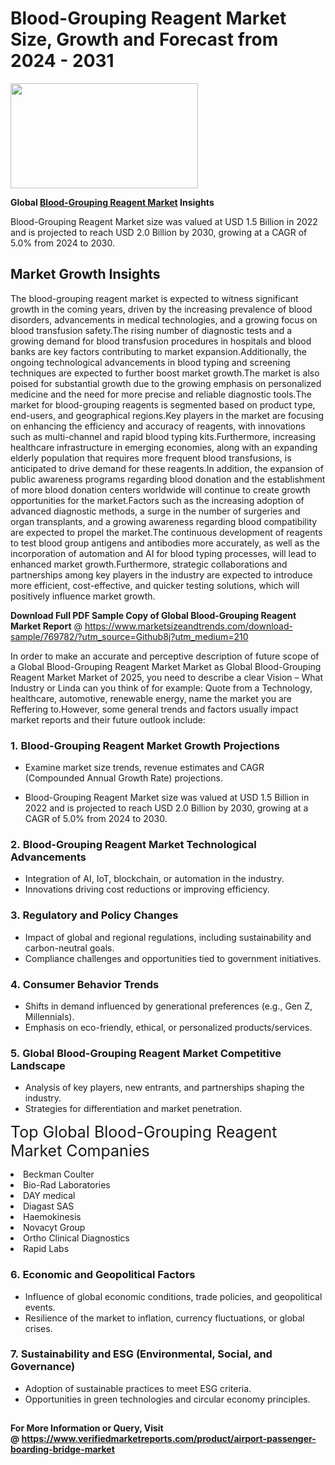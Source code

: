 <H1>Blood-Grouping Reagent Market Size, Growth and Forecast from 2024 - 2031</H1><img class="aligncenter size-medium wp-image-584254" src="https://thirdeyenews.in/wp-content/uploads/2024/09/Global-Market-Research-300x168.jpeg" alt="" width="300" height="168" /><p><strong>Global&nbsp;<a href="https://www.marketsizeandtrends.com/download-sample/769782/?utm_source=Github8j?utm_medium=210">Blood-Grouping Reagent Market</a> Insights</strong></p><p>Blood-Grouping Reagent Market size was valued at USD 1.5 Billion in 2022 and is projected to reach USD 2.0 Billion by 2030, growing at a CAGR of 5.0% from 2024 to 2030.</p><p><h2>Market Growth Insights</h2> The blood-grouping reagent market is expected to witness significant growth in the coming years, driven by the increasing prevalence of blood disorders, advancements in medical technologies, and a growing focus on blood transfusion safety.The rising number of diagnostic tests and a growing demand for blood transfusion procedures in hospitals and blood banks are key factors contributing to market expansion.Additionally, the ongoing technological advancements in blood typing and screening techniques are expected to further boost market growth.The market is also poised for substantial growth due to the growing emphasis on personalized medicine and the need for more precise and reliable diagnostic tools.The market for blood-grouping reagents is segmented based on product type, end-users, and geographical regions.Key players in the market are focusing on enhancing the efficiency and accuracy of reagents, with innovations such as multi-channel and rapid blood typing kits.Furthermore, increasing healthcare infrastructure in emerging economies, along with an expanding elderly population that requires more frequent blood transfusions, is anticipated to drive demand for these reagents.In addition, the expansion of public awareness programs regarding blood donation and the establishment of more blood donation centers worldwide will continue to create growth opportunities for the market.Factors such as the increasing adoption of advanced diagnostic methods, a surge in the number of surgeries and organ transplants, and a growing awareness regarding blood compatibility are expected to propel the market.The continuous development of reagents to test blood group antigens and antibodies more accurately, as well as the incorporation of automation and AI for blood typing processes, will lead to enhanced market growth.Furthermore, strategic collaborations and partnerships among key players in the industry are expected to introduce more efficient, cost-effective, and quicker testing solutions, which will positively influence market growth.<p><span class=""><strong>Download Full PDF Sample Copy of Global Blood-Grouping Reagent Market Report</strong> @ <a href="https://www.marketsizeandtrends.com/download-sample/769782/?utm_source=Github8j?utm_medium=210" target="_blank">https://www.marketsizeandtrends.com/download-sample/769782/?utm_source=Github8j?utm_medium=210</a></span></p><p>In order to make an accurate and perceptive description of future scope of a Global&nbsp;Blood-Grouping Reagent Market Market as Global&nbsp;Blood-Grouping Reagent Market Market of 2025, you need to describe a clear Vision &ndash; What Industry or Linda can you think of for example: Quote from a Technology, healthcare, automotive, renewable energy, name the market you are Reffering to.However, some general trends and factors usually impact market reports and their future outlook include:</p><h3>1.&nbsp;<strong>Blood-Grouping Reagent Market Growth Projections</strong></h3><ul><li>Examine market size trends, revenue estimates and CAGR (Compounded Annual Growth Rate) projections.</li><li><p>Blood-Grouping Reagent Market size was valued at USD 1.5 Billion in 2022 and is projected to reach USD 2.0 Billion by 2030, growing at a CAGR of 5.0% from 2024 to 2030.</p></li></ul><h3>2.&nbsp;<strong>Blood-Grouping Reagent Market Technological Advancements</strong></h3><ul><li>Integration of AI, IoT, blockchain, or automation in the industry.</li><li>Innovations driving cost reductions or improving efficiency.</li></ul><h3>3.&nbsp;<strong>Regulatory and Policy Changes</strong></h3><ul><li>Impact of global and regional regulations, including sustainability and carbon-neutral goals.</li><li>Compliance challenges and opportunities tied to government initiatives.</li></ul><h3>4.&nbsp;<strong>Consumer Behavior Trends</strong></h3><ul><li>Shifts in demand influenced by generational preferences (e.g., Gen Z, Millennials).</li><li>Emphasis on eco-friendly, ethical, or personalized products/services.</li></ul><h3>5.&nbsp;<strong>Global Blood-Grouping Reagent Market Competitive Landscape</strong></h3><ul><li>Analysis of key players, new entrants, and partnerships shaping the industry.</li><li>Strategies for differentiation and market penetration.</li></ul><p data-pm-slice="1 1 []"><span style="color: inherit; font-family: inherit; font-size: 25px;">Top Global Blood-Grouping Reagent Market Companies</span></p><div class="" data-test-id=""><p><li>Beckman Coulter</li><li> Bio-Rad Laboratories</li><li> DAY medical</li><li> Diagast SAS</li><li> Haemokinesis</li><li> Novacyt Group</li><li> Ortho Clinical Diagnostics</li><li> Rapid Labs</li></p></div><h3>6.&nbsp;<strong>Economic and Geopolitical Factors</strong></h3><ul><li>Influence of global economic conditions, trade policies, and geopolitical events.</li><li>Resilience of the market to inflation, currency fluctuations, or global crises.</li></ul><h3>7.&nbsp;<strong>Sustainability and ESG (Environmental, Social, and Governance)</strong></h3><ul><li>Adoption of sustainable practices to meet ESG criteria.</li><li>Opportunities in green technologies and circular economy principles.</li></ul><h2><strong style="font-size: 14px;">For More Information or Query, Visit @&nbsp;</strong><a style="background-color: #ffffff; font-size: 14px;" href="https://www.marketsizeandtrends.com/report/blood-grouping-reagent-market/" target="_blank">https://www.verifiedmarketreports.com/product/airport-passenger-boarding-bridge-market</a></h2>
